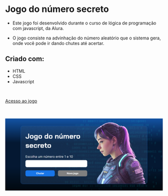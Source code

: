 # Jogo do número secreto

- Este jogo foi desenvolvido durante o curso de lógica de programação com javascript, da Alura.

- O jogo consiste na advinhação do número  aleatório que o sistema gera, onde você pode ir dando chutes até acertar.


## Criado com:

- HTML
- CSS
- Javascript

<br/>

[Acesso ao jogo](https://wevessonmadson.github.io/advinhar-numero-secreto/)

<br/><br/>
<img src="./img/foto_readme.png">
